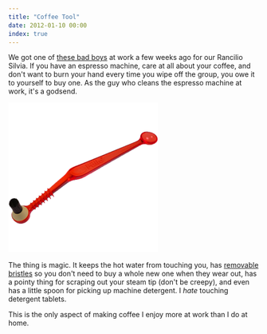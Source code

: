 ```yaml
---
title: "Coffee Tool"
date: 2012-01-10 00:00
index: true
---
```


We got one of [these bad boys](http://www.amazon.com/gp/product/B004QDYM9M/ref=as_li_ss_tl?ie=UTF8&tag=ashfur-20&linkCode=as2&camp=1789&creative=390957&creativeASIN=B004QDYM9M) at work a few weeks ago for our Rancilio Silvia. If you have an espresso machine, care at all about your coffee, and don't want to burn your hand every time you wipe off the group, you owe it to yourself to buy one. As the guy who cleans the espresso machine at work, it's a godsend.&nbsp;

 ![](/img/import/blog/2012/01/coffee-tool/B97D111604D84A13A95FA2710CC9160C.png)

The thing is magic. It keeps the hot water from touching you, has [removable bristles](http://www.amazon.com/gp/product/B001D075RC/ref=as_li_ss_tl?ie=UTF8&tag=ashfur-20&linkCode=as2&camp=1789&creative=390957&creativeASIN=B001D075RC) so you don't need to buy a whole new one when they wear out, has a pointy thing for scraping out your steam tip (don't be creepy), and even has a little spoon for picking up machine detergent. I _hate_&nbsp;touching detergent tablets.

This is the only aspect of making coffee I enjoy more at work than I do at home.

<!-- more -->
